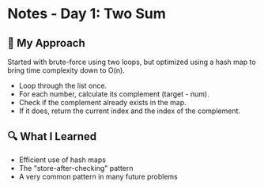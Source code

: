 # Notes - Day 1: Two Sum

## 🧠 My Approach

Started with brute-force using two loops, but optimized using a hash map to bring time complexity down to O(n).

- Loop through the list once.
- For each number, calculate its complement (target - num).
- Check if the complement already exists in the map.
- If it does, return the current index and the index of the complement.

## 🔍 What I Learned

- Efficient use of hash maps
- The "store-after-checking" pattern
- A very common pattern in many future problems
